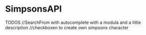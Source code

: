 # SimpsonsAPI

TODOS
//SearchFrom with autocomplete with a modula and a little description
//checkboxen to create own simpsons character
